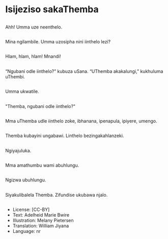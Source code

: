 # Isijeziso sakaThemba

##
Ahh! Umma uze
neenthelo.

##
Mina ngilambile.
Umma uzosipha nini
iinthelo lezi?

##
Hlam, hlam, hlam!
Mnandi!

##
“Ngubani odle
iinthelo?” kubuza
uSana.
“UThemba akakalungi,”
kukhuluma uThembi.

##
Umma ukwatile.

##
"Themba, ngubani odle
iinthelo?"

##
Mma uThemba udle
iinthelo zoke, ibhanana,
ipenapula, ipiyere,
umengo.

##
Themba kubayini
ungabawi.
Linthelo
bezingakahlanzeki.

##
Ngiyajuluka.

##
Mma amathumbu wami
abuhlungu.

##
Ngizwa ubuhlungu.

##
Siyakulibalela Themba.
Zifundise ukubawa
njalo.

##
* License: [CC-BY]
* Text: Adelheid Marie Bwire
* Illustration: Melany Pietersen
* Translation: William Jiyana
* Language: nr
